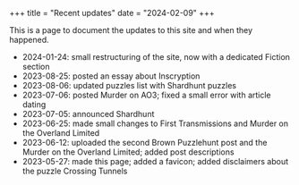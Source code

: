+++
title = "Recent updates"
date = "2024-02-09"
+++

This is a page to document the updates to this site and when they happened.

* 2024-01-24: small restructuring of the site, now with a dedicated Fiction section
* 2023-08-25: posted an essay about Inscryption
* 2023-08-06: updated puzzles list with Shardhunt puzzles
* 2023-07-06: posted Murder on AO3; fixed a small error with article dating
* 2023-07-05: announced Shardhunt
* 2023-06-25: made small changes to First Transmissions and Murder on the Overland Limited
* 2023-06-12: uploaded the second Brown Puzzlehunt post and the Murder on the Overland Limited; added post descriptions
* 2023-05-27: made this page; added a favicon; added disclaimers about the puzzle Crossing Tunnels